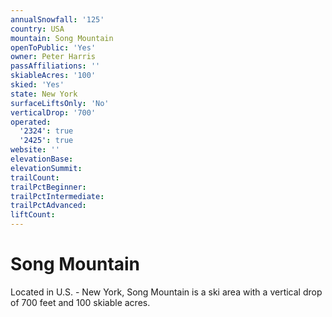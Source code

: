 ```yaml
---
annualSnowfall: '125'
country: USA
mountain: Song Mountain
openToPublic: 'Yes'
owner: Peter Harris
passAffiliations: ''
skiableAcres: '100'
skied: 'Yes'
state: New York
surfaceLiftsOnly: 'No'
verticalDrop: '700'
operated:
  '2324': true
  '2425': true
website: ''
elevationBase:
elevationSummit:
trailCount:
trailPctBeginner:
trailPctIntermediate:
trailPctAdvanced:
liftCount:
---
```



# Song Mountain

Located in U.S. - New York, Song Mountain is a ski area with a vertical drop of 700 feet and 100 skiable acres.
